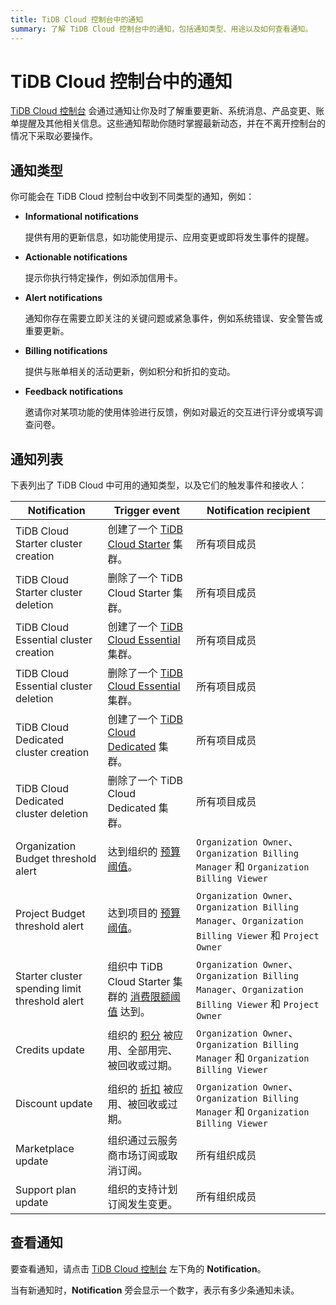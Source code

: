 ```yaml
---
title: TiDB Cloud 控制台中的通知
summary: 了解 TiDB Cloud 控制台中的通知，包括通知类型、用途以及如何查看通知。
---
```


# TiDB Cloud 控制台中的通知

[TiDB Cloud 控制台](https://tidbcloud.com/) 会通过通知让你及时了解重要更新、系统消息、产品变更、账单提醒及其他相关信息。这些通知帮助你随时掌握最新动态，并在不离开控制台的情况下采取必要操作。

## 通知类型

你可能会在 TiDB Cloud 控制台中收到不同类型的通知，例如：

- **Informational notifications**

    提供有用的更新信息，如功能使用提示、应用变更或即将发生事件的提醒。

- **Actionable notifications**

    提示你执行特定操作，例如添加信用卡。

- **Alert notifications**

    通知你存在需要立即关注的关键问题或紧急事件，例如系统错误、安全警告或重要更新。

- **Billing notifications**

    提供与账单相关的活动更新，例如积分和折扣的变动。

- **Feedback notifications**

    邀请你对某项功能的使用体验进行反馈，例如对最近的交互进行评分或填写调查问卷。

## 通知列表

下表列出了 TiDB Cloud 中可用的通知类型，以及它们的触发事件和接收人：

| Notification | Trigger event | Notification recipient |
| --- | --- | --- |
| TiDB Cloud Starter cluster creation | 创建了一个 [TiDB Cloud Starter](/tidb-cloud/select-cluster-tier.md#starter) 集群。 | 所有项目成员 |
| TiDB Cloud Starter cluster deletion | 删除了一个 TiDB Cloud Starter 集群。 | 所有项目成员 |
| TiDB Cloud Essential cluster creation | 创建了一个 [TiDB Cloud Essential](/tidb-cloud/select-cluster-tier.md#essential) 集群。 | 所有项目成员 |
| TiDB Cloud Essential cluster deletion | 删除了一个 [TiDB Cloud Essential](/tidb-cloud/select-cluster-tier.md#essential) 集群。 | 所有项目成员 |
| TiDB Cloud Dedicated cluster creation | 创建了一个 [TiDB Cloud Dedicated](/tidb-cloud/select-cluster-tier.md#tidb-cloud-dedicated) 集群。 | 所有项目成员 |
| TiDB Cloud Dedicated cluster deletion | 删除了一个 TiDB Cloud Dedicated 集群。 | 所有项目成员 |
| Organization Budget threshold alert | 达到组织的 [预算阈值](/tidb-cloud/tidb-cloud-budget.md)。 | `Organization Owner`、`Organization Billing Manager` 和 `Organization Billing Viewer` |
| Project Budget threshold alert | 达到项目的 [预算阈值](/tidb-cloud/tidb-cloud-budget.md)。 | `Organization Owner`、`Organization Billing Manager`、`Organization Billing Viewer` 和 `Project Owner` |
| Starter cluster spending limit threshold alert | 组织中 TiDB Cloud Starter 集群的 [消费限额阈值](/tidb-cloud/manage-serverless-spend-limit.md) 达到。 | `Organization Owner`、`Organization Billing Manager`、`Organization Billing Viewer` 和 `Project Owner` |
| Credits update | 组织的 [积分](/tidb-cloud/tidb-cloud-billing.md#credits) 被应用、全部用完、被回收或过期。 | `Organization Owner`、`Organization Billing Manager` 和 `Organization Billing Viewer` |
| Discount update | 组织的 [折扣](/tidb-cloud/tidb-cloud-billing.md#discounts) 被应用、被回收或过期。 | `Organization Owner`、`Organization Billing Manager` 和 `Organization Billing Viewer` |
| Marketplace update | 组织通过云服务商市场订阅或取消订阅。 | 所有组织成员 |
| Support plan update | 组织的支持计划订阅发生变更。 | 所有组织成员 |

## 查看通知

要查看通知，请点击 [TiDB Cloud 控制台](https://tidbcloud.com/) 左下角的 **Notification**。

当有新通知时，**Notification** 旁会显示一个数字，表示有多少条通知未读。
